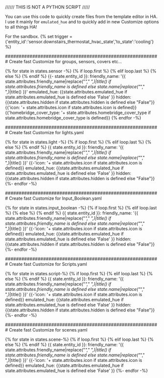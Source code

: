 //////  THIS IS NOT A PYTHON SCRIPT /////

You can use this code to quickly create files from the template editor in HA.  I use it mainly for `emulated_hue` and to quickly add in new Customize options to all things HA!


For the sandbox. 
{% set trigger = {'entity_id':'sensor.downstairs_thermostat_hvac_state','to_state':'cooling'} %}

#########################################################
Create fast Customize for groups, sensors, covers etc...

{% for state in states.sensor -%}
  {% if loop.first %}
{% elif loop.last %}
{% else %} 
{% endif %}
{{- state.entity_id }}:
  friendly_name: '{{ state.attributes.friendly_name|replace("_"," ",)|title() if state.attributes.friendly_name is defined else state.name|replace("_"," ",)|title() }}'
  emulated_hue: {{state.attributes.emulated_hue if state.attributes.emulated_hue is defined else 'False' }}
  hidden: {{state.attributes.hidden if state.attributes.hidden is defined else "False"}}
  {{'icon: '+ state.attributes.icon if state.attributes.icon is defined}}
  {{'homebridge_cover_type: '+ state.attributes.homebridge_cover_type if state.attributes.homebridge_cover_type is defined}}
{% endfor -%}

#########################################################
Create fast Customize for lights.yaml

{% for state in states.light -%}
  {% if loop.first %}
{% elif loop.last %}
{% else %} 
{% endif %}
{{ state.entity_id }}:
  friendly_name: '{{ state.attributes.friendly_name|replace("_"," ",)|title() if state.attributes.friendly_name is defined else state.name|replace("_"," ",)|title()  }}'
  {{-'icon: '+ state.attributes.icon if state.attributes.icon is defined}}
  emulated_hue: {{state.attributes.emulated_hue if state.attributes.emulated_hue is defined else 'False' }}
  hidden: {{state.attributes.hidden if state.attributes.hidden is defined else "False"}}
{%- endfor -%}

#########################################################
Create fast Customize for Input_Boolean.yaml

{% for state in states.input_boolean -%}
  {% if loop.first %}
{% elif loop.last %}
{% else %} 
{% endif %}
{{ state.entity_id }}:
  friendly_name: '{{ state.attributes.friendly_name|replace("_"," ",)|title() if state.attributes.friendly_name is defined else state.name|replace("_"," ",)|title()  }}'
  {{-'icon: '+ state.attributes.icon if state.attributes.icon is defined}}
  emulated_hue: {{state.attributes.emulated_hue if state.attributes.emulated_hue is defined else 'False' }}
  hidden: {{state.attributes.hidden if state.attributes.hidden is defined else "False"}}
{%- endfor -%}

#########################################################
Create fast Customize for Scripts.yaml

{% for state in states.script-%}
  {% if loop.first %}
{% elif loop.last %}
{% else %} 
{% endif %}
{{ state.entity_id }}:
  friendly_name: '{{ state.attributes.friendly_name|replace("_"," ",)|title() if state.attributes.friendly_name is defined else state.name|replace("_"," ",)|title() }}'
  {{-'icon: '+ state.attributes.icon if state.attributes.icon is defined}}
  emulated_hue: {{state.attributes.emulated_hue if state.attributes.emulated_hue is defined else 'False' }}
  hidden: {{state.attributes.hidden if state.attributes.hidden is defined else "False"}}
{%- endfor -%}

#########################################################
Create fast Customize for scenes.yaml

{% for state in states.scene-%}
  {% if loop.first %}
{% elif loop.last %}
{% else %} 
{% endif %}
{{ state.entity_id }}:
  friendly_name: '{{ state.attributes.friendly_name|replace("_"," ",)|title() if state.attributes.friendly_name is defined else state.name|replace("_"," ",)|title() }}'
  {{-'icon: '+ state.attributes.icon if state.attributes.icon is defined}}
  emulated_hue: {{state.attributes.emulated_hue if state.attributes.emulated_hue is defined else 'False' }}
{%- endfor -%}